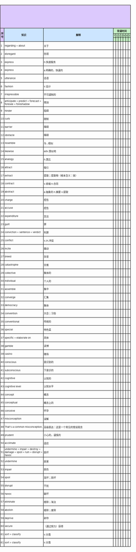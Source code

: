 <!-- <!DOCTYPE html>
<html lang="en">
<head>
    <meta charset="UTF-8">
    <meta name="viewport" content="width=device-width, initial-scale=1.0">
    <title>Wordlist</title>
    <style>
        body {
            font-size: 12px;
            margin: 0;
            padding: 0;
        }
        table {
            width: 100%;
            max-width: 210mm;
            border-collapse: collapse;
        }
        td {
            border: 1px solid black;
            padding: 1px;
            font-size: 8px;
        }
        th {
            vertical-align: middle;
            text-align: center;
        }
        .title-row td {
            background-color: white;
            font-size: 18pt;
            font-weight: bold;
            height: 20mm;
            text-align: center;
            vertical-align: middle;
        }
        h1 {
            text-align: center;
            vertical-align: middle;
        }
    </style>
</head>
<body>
    <table>
        <tr class="title-row">
            <td colspan="10" style="background-color: #dcc9fd;text-align: center; vertical-align: middle;"></td>
        </tr>
        <tr style='height:5mm'>
            <td rowspan=3 height=5 style="height:5mm;background-color: #dcc9fd;text-align: center; vertical-align: middle;font-weight: bold;">序号</td>
            <td rowspan=3 height=5 style="height:5mm;width: 40mm; background-color: #cce5ff; text-align: center; vertical-align: middle;font-weight: bold;">知识</td>
            <td rowspan=3 height=5 style="height:5mm;width: 80mm;background-color: #cce5ff;text-align: center; vertical-align: middle;font-weight: bold;">解释</td>
            <td colspan=7 style="height:2mm;width: 60mm;background-color: #c4efc5;text-align: center;font-weight: bold;">背诵时间</td>
        </tr>
        <tr style="height:2mm;background-color: #c4efc5;">
            <td>T</td>
            <td>1</td>
            <td>1</td>
            <td>2</td>
            <td>6</td>
            <td>4</td>
            <td>3</td>
        </tr>
        <tr style="height:1mm;background-color: #c4efc5;">
            <td>&nbsp;</td>
            <td>&nbsp;</td>
            <td>&nbsp;</td>
            <td>&nbsp;</td>
            <td>&nbsp;</td>
            <td>&nbsp;</td>
            <td>&nbsp;</td>
        </tr>
    <tbody>
    </tbody>
</table>
</body>
</html>
 -->


<!DOCTYPE html>
<html lang="en">
<head>
    <meta charset="UTF-8">
    <meta name="viewport" content="width=device-width, initial-scale=1.0">
    <title>Wordlist</title>
    <style>
        body {
            font-size: 12px;
            margin: 0;
            padding: 0;
        }
        table {
            width: 100%;
            max-width: 210mm;
            border-collapse: collapse;
        }
        td {
            border: 1px solid black;
            padding: 1px;
            font-size: 8px;
        }
        th {
            vertical-align: middle;
            text-align: center;
        }
        .title-row td {
            background-color: white;
            font-size: 18pt;
            font-weight: bold;
            height: 20mm;
            text-align: center;
            vertical-align: middle;
        }
        h1 {
            text-align: center;
            vertical-align: middle;
        }
    </style>
</head>
<body>
    <table>
        <tr class="title-row">
            <td colspan="10" style="background-color: #dcc9fd;text-align: center; vertical-align: middle;"></td>
        </tr>
        <tr style='height:5mm'>
            <td rowspan=3 height=5 style="height:5mm;background-color: #dcc9fd;text-align: center; vertical-align: middle;font-weight: bold;">序号</td>
            <td rowspan=3 height=5 style="height:5mm;width: 40mm; background-color: #cce5ff; text-align: center; vertical-align: middle;font-weight: bold;">知识</td>
            <td rowspan=3 height=5 style="height:5mm;width: 80mm;background-color: #cce5ff;text-align: center; vertical-align: middle;font-weight: bold;">解释</td>
            <td colspan=7 style="height:2mm;width: 60mm;background-color: #c4efc5;text-align: center;font-weight: bold;">背诵时间</td>
        </tr>
        <tr style="height:2mm;background-color: #c4efc5;">
            <td>T</td>
            <td>1</td>
            <td>1</td>
            <td>2</td>
            <td>6</td>
            <td>4</td>
            <td>3</td>
        </tr>
        <tr style="height:1mm;background-color: #c4efc5;">
            <td>&nbsp;</td>
            <td>&nbsp;</td>
            <td>&nbsp;</td>
            <td>&nbsp;</td>
            <td>&nbsp;</td>
            <td>&nbsp;</td>
            <td>&nbsp;</td>
        </tr>
    <tbody>
<tr style='height:20pt'>
    <td>1</td>
    <td>regarding = about</td>
    <td>关于</td>
    <td>&nbsp;</td>
    <td>&nbsp;</td>
    <td>&nbsp;</td>
    <td>&nbsp;</td>
    <td>&nbsp;</td>
    <td>&nbsp;</td>
    <td>&nbsp;</td>
</tr>
<tr style='height:20pt'>
    <td>2</td>
    <td>disregard</td>
    <td>忽视</td>
    <td>&nbsp;</td>
    <td>&nbsp;</td>
    <td>&nbsp;</td>
    <td>&nbsp;</td>
    <td>&nbsp;</td>
    <td>&nbsp;</td>
    <td>&nbsp;</td>
</tr>
<tr style='height:20pt'>
    <td>3</td>
    <td>express</td>
    <td>n.快递服务</td>
    <td>&nbsp;</td>
    <td>&nbsp;</td>
    <td>&nbsp;</td>
    <td>&nbsp;</td>
    <td>&nbsp;</td>
    <td>&nbsp;</td>
    <td>&nbsp;</td>
</tr>
<tr style='height:20pt'>
    <td>4</td>
    <td>express</td>
    <td>a.明确的，快速的</td>
    <td>&nbsp;</td>
    <td>&nbsp;</td>
    <td>&nbsp;</td>
    <td>&nbsp;</td>
    <td>&nbsp;</td>
    <td>&nbsp;</td>
    <td>&nbsp;</td>
</tr>
<tr style='height:20pt'>
    <td>5</td>
    <td>utterance</td>
    <td>话语</td>
    <td>&nbsp;</td>
    <td>&nbsp;</td>
    <td>&nbsp;</td>
    <td>&nbsp;</td>
    <td>&nbsp;</td>
    <td>&nbsp;</td>
    <td>&nbsp;</td>
</tr>
<tr style='height:20pt'>
    <td>6</td>
    <td>fashion</td>
    <td>v.设计</td>
    <td>&nbsp;</td>
    <td>&nbsp;</td>
    <td>&nbsp;</td>
    <td>&nbsp;</td>
    <td>&nbsp;</td>
    <td>&nbsp;</td>
    <td>&nbsp;</td>
</tr>
<tr style='height:20pt'>
    <td>7</td>
    <td>irrepressible</td>
    <td>不可遏制的</td>
    <td>&nbsp;</td>
    <td>&nbsp;</td>
    <td>&nbsp;</td>
    <td>&nbsp;</td>
    <td>&nbsp;</td>
    <td>&nbsp;</td>
    <td>&nbsp;</td>
</tr>
<tr style='height:20pt'>
    <td>8</td>
    <td>anticipate = predict = forecast = foresee = foreshadow</td>
    <td>预测</td>
    <td>&nbsp;</td>
    <td>&nbsp;</td>
    <td>&nbsp;</td>
    <td>&nbsp;</td>
    <td>&nbsp;</td>
    <td>&nbsp;</td>
    <td>&nbsp;</td>
</tr>
<tr style='height:20pt'>
    <td>9</td>
    <td>hinder</td>
    <td>阻碍</td>
    <td>&nbsp;</td>
    <td>&nbsp;</td>
    <td>&nbsp;</td>
    <td>&nbsp;</td>
    <td>&nbsp;</td>
    <td>&nbsp;</td>
    <td>&nbsp;</td>
</tr>
<tr style='height:20pt'>
    <td>10</td>
    <td>curb</td>
    <td>限制</td>
    <td>&nbsp;</td>
    <td>&nbsp;</td>
    <td>&nbsp;</td>
    <td>&nbsp;</td>
    <td>&nbsp;</td>
    <td>&nbsp;</td>
    <td>&nbsp;</td>
</tr>
<tr style='height:20pt'>
    <td>11</td>
    <td>barrier</td>
    <td>障碍</td>
    <td>&nbsp;</td>
    <td>&nbsp;</td>
    <td>&nbsp;</td>
    <td>&nbsp;</td>
    <td>&nbsp;</td>
    <td>&nbsp;</td>
    <td>&nbsp;</td>
</tr>
<tr style='height:20pt'>
    <td>12</td>
    <td>obstacle</td>
    <td>障碍</td>
    <td>&nbsp;</td>
    <td>&nbsp;</td>
    <td>&nbsp;</td>
    <td>&nbsp;</td>
    <td>&nbsp;</td>
    <td>&nbsp;</td>
    <td>&nbsp;</td>
</tr>
<tr style='height:20pt'>
    <td>13</td>
    <td>resemble</td>
    <td>与...相似</td>
    <td>&nbsp;</td>
    <td>&nbsp;</td>
    <td>&nbsp;</td>
    <td>&nbsp;</td>
    <td>&nbsp;</td>
    <td>&nbsp;</td>
    <td>&nbsp;</td>
</tr>
<tr style='height:20pt'>
    <td>14</td>
    <td>likewise</td>
    <td>adv.类似地</td>
    <td>&nbsp;</td>
    <td>&nbsp;</td>
    <td>&nbsp;</td>
    <td>&nbsp;</td>
    <td>&nbsp;</td>
    <td>&nbsp;</td>
    <td>&nbsp;</td>
</tr>
<tr style='height:20pt'>
    <td>15</td>
    <td>analogy</td>
    <td>n.类比</td>
    <td>&nbsp;</td>
    <td>&nbsp;</td>
    <td>&nbsp;</td>
    <td>&nbsp;</td>
    <td>&nbsp;</td>
    <td>&nbsp;</td>
    <td>&nbsp;</td>
</tr>
<tr style='height:20pt'>
    <td>16</td>
    <td>attract</td>
    <td>吸引</td>
    <td>&nbsp;</td>
    <td>&nbsp;</td>
    <td>&nbsp;</td>
    <td>&nbsp;</td>
    <td>&nbsp;</td>
    <td>&nbsp;</td>
    <td>&nbsp;</td>
</tr>
<tr style='height:20pt'>
    <td>17</td>
    <td>extract</td>
    <td>提取；提取物（根本含义：拔）</td>
    <td>&nbsp;</td>
    <td>&nbsp;</td>
    <td>&nbsp;</td>
    <td>&nbsp;</td>
    <td>&nbsp;</td>
    <td>&nbsp;</td>
    <td>&nbsp;</td>
</tr>
<tr style='height:20pt'>
    <td>18</td>
    <td>contract</td>
    <td>v.收缩 n.合同</td>
    <td>&nbsp;</td>
    <td>&nbsp;</td>
    <td>&nbsp;</td>
    <td>&nbsp;</td>
    <td>&nbsp;</td>
    <td>&nbsp;</td>
    <td>&nbsp;</td>
</tr>
<tr style='height:20pt'>
    <td>19</td>
    <td>abstract</td>
    <td>a.抽象的 n.摘要 v.提取</td>
    <td>&nbsp;</td>
    <td>&nbsp;</td>
    <td>&nbsp;</td>
    <td>&nbsp;</td>
    <td>&nbsp;</td>
    <td>&nbsp;</td>
    <td>&nbsp;</td>
</tr>
<tr style='height:20pt'>
    <td>20</td>
    <td>charge</td>
    <td>控告</td>
    <td>&nbsp;</td>
    <td>&nbsp;</td>
    <td>&nbsp;</td>
    <td>&nbsp;</td>
    <td>&nbsp;</td>
    <td>&nbsp;</td>
    <td>&nbsp;</td>
</tr>
<tr style='height:20pt'>
    <td>21</td>
    <td>accuse</td>
    <td>控告</td>
    <td>&nbsp;</td>
    <td>&nbsp;</td>
    <td>&nbsp;</td>
    <td>&nbsp;</td>
    <td>&nbsp;</td>
    <td>&nbsp;</td>
    <td>&nbsp;</td>
</tr>
<tr style='height:20pt'>
    <td>22</td>
    <td>expenditure</td>
    <td>支出</td>
    <td>&nbsp;</td>
    <td>&nbsp;</td>
    <td>&nbsp;</td>
    <td>&nbsp;</td>
    <td>&nbsp;</td>
    <td>&nbsp;</td>
    <td>&nbsp;</td>
    </tr>
<tr style='height:20pt'>
    <td>23</td>
    <td>guilt</td>
    <td>罪</td>
    <td>&nbsp;</td>
    <td>&nbsp;</td>
    <td>&nbsp;</td>
    <td>&nbsp;</td>
    <td>&nbsp;</td>
    <td>&nbsp;</td>
    <td>&nbsp;</td>
</tr>
<tr style='height:20pt'>
    <td>24</td>
    <td>conviction = sentence = verdict</td>
    <td>判罪</td>
    <td>&nbsp;</td>
    <td>&nbsp;</td>
    <td>&nbsp;</td>
    <td>&nbsp;</td>
    <td>&nbsp;</td>
    <td>&nbsp;</td>
    <td>&nbsp;</td>
</tr>
<tr style='height:20pt'>
    <td>25</td>
    <td>conflict</td>
    <td>v./n.冲突</td>
    <td>&nbsp;</td>
    <td>&nbsp;</td>
    <td>&nbsp;</td>
    <td>&nbsp;</td>
    <td>&nbsp;</td>
    <td>&nbsp;</td>
    <td>&nbsp;</td>
</tr>
<tr style='height:20pt'>
    <td>26</td>
    <td>incite</td>
    <td>煽动</td>
    <td>&nbsp;</td>
    <td>&nbsp;</td>
    <td>&nbsp;</td>
    <td>&nbsp;</td>
    <td>&nbsp;</td>
    <td>&nbsp;</td>
    <td>&nbsp;</td>
</tr>
<tr style='height:20pt'>
    <td>27</td>
    <td>breed</td>
    <td>孕育</td>
    <td>&nbsp;</td>
    <td>&nbsp;</td>
    <td>&nbsp;</td>
    <td>&nbsp;</td>
    <td>&nbsp;</td>
    <td>&nbsp;</td>
    <td>&nbsp;</td>
</tr>
<tr style='height:20pt'>
    <td>28</td>
    <td>catastrophe</td>
    <td>灾难</td>
    <td>&nbsp;</td>
    <td>&nbsp;</td>
    <td>&nbsp;</td>
    <td>&nbsp;</td>
    <td>&nbsp;</td>
    <td>&nbsp;</td>
    <td>&nbsp;</td>
</tr>
<tr style='height:20pt'>
    <td>29</td>
    <td>collective</td>
    <td>集体的</td>
    <td>&nbsp;</td>
    <td>&nbsp;</td>
    <td>&nbsp;</td>
    <td>&nbsp;</td>
    <td>&nbsp;</td>
    <td>&nbsp;</td>
    <td>&nbsp;</td>
</tr>
<tr style='height:20pt'>
    <td>30</td>
    <td>individual</td>
    <td>个人的</td>
    <td>&nbsp;</td>
    <td>&nbsp;</td>
    <td>&nbsp;</td>
    <td>&nbsp;</td>
    <td>&nbsp;</td>
    <td>&nbsp;</td>
    <td>&nbsp;</td>
</tr>
<tr style='height:20pt'>
    <td>31</td>
    <td>assemble</td>
    <td>集中</td>
    <td>&nbsp;</td>
    <td>&nbsp;</td>
    <td>&nbsp;</td>
    <td>&nbsp;</td>
    <td>&nbsp;</td>
    <td>&nbsp;</td>
    <td>&nbsp;</td>
</tr>
<tr style='height:20pt'>
    <td>32</td>
    <td>converge</td>
    <td>汇集</td>
    <td>&nbsp;</td>
    <td>&nbsp;</td>
    <td>&nbsp;</td>
    <td>&nbsp;</td>
    <td>&nbsp;</td>
    <td>&nbsp;</td>
    <td>&nbsp;</td>
</tr>
<tr style='height:20pt'>
    <td>33</td>
    <td>democracy</td>
    <td>集体</td>
    <td>&nbsp;</td>
    <td>&nbsp;</td>
    <td>&nbsp;</td>
    <td>&nbsp;</td>
    <td>&nbsp;</td>
    <td>&nbsp;</td>
    <td>&nbsp;</td>
</tr>
<tr style='height:20pt'>
    <td>34</td>
    <td>convention</td>
    <td>大会；习俗</td>
    <td>&nbsp;</td>
    <td>&nbsp;</td>
    <td>&nbsp;</td>
    <td>&nbsp;</td>
    <td>&nbsp;</td>
    <td>&nbsp;</td>
    <td>&nbsp;</td>
</tr>
<tr style='height:20pt'>
    <td>35</td>
    <td>conventional</td>
    <td>传统的</td>
    <td>&nbsp;</td>
    <td>&nbsp;</td>
    <td>&nbsp;</td>
    <td>&nbsp;</td>
    <td>&nbsp;</td>
    <td>&nbsp;</td>
    <td>&nbsp;</td>
</tr>
<tr style='height:20pt'>
    <td>36</td>
    <td>special</td>
    <td>特色菜</td>
    <td>&nbsp;</td>
    <td>&nbsp;</td>
    <td>&nbsp;</td>
    <td>&nbsp;</td>
    <td>&nbsp;</td>
    <td>&nbsp;</td>
    <td>&nbsp;</td>
</tr>
<tr style='height:20pt'>
    <td>37</td>
    <td>specific = elaborate on</td>
    <td>具体</td>
    <td>&nbsp;</td>
    <td>&nbsp;</td>
    <td>&nbsp;</td>
    <td>&nbsp;</td>
    <td>&nbsp;</td>
    <td>&nbsp;</td>
    <td>&nbsp;</td>
</tr>
<tr style='height:20pt'>
    <td>38</td>
    <td>gamble</td>
    <td>读博</td>
    <td>&nbsp;</td>
    <td>&nbsp;</td>
    <td>&nbsp;</td>
    <td>&nbsp;</td>
    <td>&nbsp;</td>
    <td>&nbsp;</td>
    <td>&nbsp;</td>
</tr>
<tr style='height:20pt'>
    <td>39</td>
    <td>casino</td>
    <td>赌场</td>
    <td>&nbsp;</td>
    <td>&nbsp;</td>
    <td>&nbsp;</td>
    <td>&nbsp;</td>
    <td>&nbsp;</td>
    <td>&nbsp;</td>
    <td>&nbsp;</td>
</tr>
<tr style='height:20pt'>
    <td>40</td>
    <td>conscious</td>
    <td>意识到的</td>
    <td>&nbsp;</td>
    <td>&nbsp;</td>
    <td>&nbsp;</td>
    <td>&nbsp;</td>
    <td>&nbsp;</td>
    <td>&nbsp;</td>
    <td>&nbsp;</td>
</tr>
<tr style='height:20pt'>
    <td>41</td>
    <td>subconscious</td>
    <td>下意识的</td>
    <td>&nbsp;</td>
    <td>&nbsp;</td>
    <td>&nbsp;</td>
    <td>&nbsp;</td>
    <td>&nbsp;</td>
    <td>&nbsp;</td>
    <td>&nbsp;</td>
</tr>
<tr style='height:20pt'>
    <td>42</td>
    <td>cognitive</td>
    <td>认知的</td>
    <td>&nbsp;</td>
    <td>&nbsp;</td>
    <td>&nbsp;</td>
    <td>&nbsp;</td>
    <td>&nbsp;</td>
    <td>&nbsp;</td>
    <td>&nbsp;</td>
</tr>
<tr style='height:20pt'>
    <td>43</td>
    <td>cognitive level</td>
    <td>认知水平</td>
    <td>&nbsp;</td>
    <td>&nbsp;</td>
    <td>&nbsp;</td>
    <td>&nbsp;</td>
    <td>&nbsp;</td>
    <td>&nbsp;</td>
    <td>&nbsp;</td>
</tr>
<tr style='height:20pt'>
    <td>44</td>
    <td>concept</td>
    <td>概念</td>
    <td>&nbsp;</td>
    <td>&nbsp;</td>
    <td>&nbsp;</td>
    <td>&nbsp;</td>
    <td>&nbsp;</td>
    <td>&nbsp;</td>
    <td>&nbsp;</td>
</tr>
<tr style='height:20pt'>
    <td>45</td>
    <td>conceptual</td>
    <td>概念上的</td>
    <td>&nbsp;</td>
    <td>&nbsp;</td>
    <td>&nbsp;</td>
    <td>&nbsp;</td>
    <td>&nbsp;</td>
    <td>&nbsp;</td>
    <td>&nbsp;</td>
</tr>
<tr style='height:20pt'>
    <td>46</td>
    <td>conceive</td>
    <td>怀孕</td>
    <td>&nbsp;</td>
    <td>&nbsp;</td>
    <td>&nbsp;</td>
    <td>&nbsp;</td>
    <td>&nbsp;</td>
    <td>&nbsp;</td>
    <td>&nbsp;</td>
</tr>
<tr style='height:20pt'>
    <td>47</td>
    <td>misconception</td>
    <td>误解</td>
    <td>&nbsp;</td>
    <td>&nbsp;</td>
    <td>&nbsp;</td>
    <td>&nbsp;</td>
    <td>&nbsp;</td>
    <td>&nbsp;</td>
    <td>&nbsp;</td>
</tr>
<tr style='height:20pt'>
    <td>48</td>
    <td>That's a common misconception.</td>
    <td>高级表达：这是一个常见的错误观念</td>
    <td>&nbsp;</td>
    <td>&nbsp;</td>
    <td>&nbsp;</td>
    <td>&nbsp;</td>
    <td>&nbsp;</td>
    <td>&nbsp;</td>
    <td>&nbsp;</td>
</tr>
<tr style='height:20pt'>
    <td>49</td>
    <td>prudent</td>
    <td>小心的，谨慎的</td>
    <td>&nbsp;</td>
    <td>&nbsp;</td>
    <td>&nbsp;</td>
    <td>&nbsp;</td>
    <td>&nbsp;</td>
    <td>&nbsp;</td>
    <td>&nbsp;</td>
</tr>
<tr style='height:20pt'>
    <td>50</td>
    <td>acclimate</td>
    <td>适应</td>
    <td>&nbsp;</td>
    <td>&nbsp;</td>
    <td>&nbsp;</td>
    <td>&nbsp;</td>
    <td>&nbsp;</td>
    <td>&nbsp;</td>
    <td>&nbsp;</td>
</tr>
<tr style='height:20pt'>
    <td>51</td>
    <td>undermine = impair = destroy = damage = spoil = ruin = disrupt = havoc</td>
    <td>损坏</td>
    <td>&nbsp;</td>
    <td>&nbsp;</td>
    <td>&nbsp;</td>
    <td>&nbsp;</td>
    <td>&nbsp;</td>
    <td>&nbsp;</td>
    <td>&nbsp;</td>
</tr>
<tr style='height:20pt'>
    <td>52</td>
    <td>undermine</td>
    <td>损害</td>
    <td>&nbsp;</td>
    <td>&nbsp;</td>
    <td>&nbsp;</td>
    <td>&nbsp;</td>
    <td>&nbsp;</td>
    <td>&nbsp;</td>
    <td>&nbsp;</td>
</tr>
<tr style='height:20pt'>
    <td>53</td>
    <td>impair</td>
    <td>损伤</td>
    <td>&nbsp;</td>
    <td>&nbsp;</td>
    <td>&nbsp;</td>
    <td>&nbsp;</td>
    <td>&nbsp;</td>
    <td>&nbsp;</td>
    <td>&nbsp;</td>
</tr>
<tr style='height:20pt'>
    <td>54</td>
    <td>spoil</td>
    <td>宠坏；损坏</td>
    <td>&nbsp;</td>
    <td>&nbsp;</td>
    <td>&nbsp;</td>
    <td>&nbsp;</td>
    <td>&nbsp;</td>
    <td>&nbsp;</td>
    <td>&nbsp;</td>
</tr>
<tr style='height:20pt'>
    <td>55</td>
    <td>disrupt</td>
    <td>干扰</td>
    <td>&nbsp;</td>
    <td>&nbsp;</td>
    <td>&nbsp;</td>
    <td>&nbsp;</td>
    <td>&nbsp;</td>
    <td>&nbsp;</td>
    <td>&nbsp;</td>
</tr>
<tr style='height:20pt'>
    <td>56</td>
    <td>havoc</td>
    <td>破坏</td>
    <td>&nbsp;</td>
    <td>&nbsp;</td>
    <td>&nbsp;</td>
    <td>&nbsp;</td>
    <td>&nbsp;</td>
    <td>&nbsp;</td>
    <td>&nbsp;</td>
</tr>
<tr style='height:20pt'>
    <td>57</td>
    <td>eliminate</td>
    <td>根除；淘汰</td>
    <td>&nbsp;</td>
    <td>&nbsp;</td>
    <td>&nbsp;</td>
    <td>&nbsp;</td>
    <td>&nbsp;</td>
    <td>&nbsp;</td>
    <td>&nbsp;</td>
</tr>
<tr style='height:20pt'>
    <td>58</td>
    <td>abolish</td>
    <td>根除；废除</td>
    <td>&nbsp;</td>
    <td>&nbsp;</td>
    <td>&nbsp;</td>
    <td>&nbsp;</td>
    <td>&nbsp;</td>
    <td>&nbsp;</td>
    <td>&nbsp;</td>
</tr>
<tr style='height:20pt'>
    <td>59</td>
    <td>deprive</td>
    <td>剥夺</td>
    <td>&nbsp;</td>
    <td>&nbsp;</td>
    <td>&nbsp;</td>
    <td>&nbsp;</td>
    <td>&nbsp;</td>
    <td>&nbsp;</td>
    <td>&nbsp;</td>
</tr>
<tr style='height:20pt'>
    <td>60</td>
    <td>secure</td>
    <td>（通过努力）获得</td>
    <td>&nbsp;</td>
    <td>&nbsp;</td>
    <td>&nbsp;</td>
    <td>&nbsp;</td>
    <td>&nbsp;</td>
    <td>&nbsp;</td>
    <td>&nbsp;</td>
</tr>
<tr style='height:20pt'>
    <td>61</td>
    <td>sort = classify</td>
    <td>v.分类</td>
    <td>&nbsp;</td>
    <td>&nbsp;</td>
    <td>&nbsp;</td>
    <td>&nbsp;</td>
    <td>&nbsp;</td>
    <td>&nbsp;</td>
    <td>&nbsp;</td>
</tr>
<tr style='height:20pt'>
    <td>61</td>
    <td>sort = classify</td>
    <td>v.分类</td>
    <td>&nbsp;</td>
    <td>&nbsp;</td>
    <td>&nbsp;</td>
    <td>&nbsp;</td>
    <td>&nbsp;</td>
    <td>&nbsp;</td>
    <td>&nbsp;</td>
</tr>
    </tbody>
</table>
</body>
</html>
